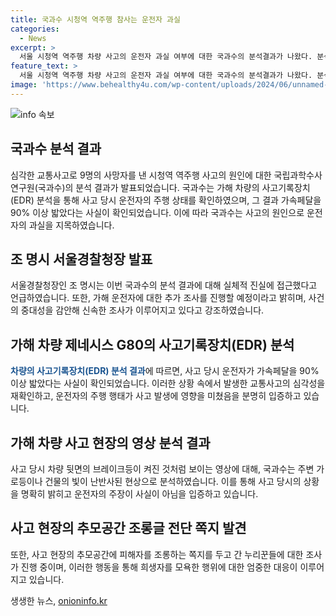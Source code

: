 ```yaml
---
title: 국과수 시청역 역주행 참사는 운전자 과실
categories:
  - News
excerpt: >
  서울 시청역 역주행 차량 사고의 운전자 과실 여부에 대한 국과수의 분석결과가 나왔다. 분석에 따르면 차량 운전자가 사고 당시 가속페달을 90% 이상 밟은 것으로 확인되었고, 이에 따라 추가 조사가 예정되었다. 또한, 사고 현장의 추모공간을 조롱하는 행위로 인한 온라인 글 작성자들에 대한 경찰 조사도 이뤄지고 있으며, 운전자의 과실이 사고의 원인으로 확인된 경우 최대 7년 6개월의 금고형이 가능하다는 분석이 나오고 있다.
feature_text: >
  서울 시청역 역주행 차량 사고의 운전자 과실 여부에 대한 국과수의 분석결과가 나왔다. 분석에 따르면 차량 운전자가 사고 당시 가속페달을 90% 이상 밟은 것으로 확인되었고, 이에 따라 추가 조사가 예정되었다. 또한, 사고 현장의 추모공간을 조롱하는 행위로 인한 온라인 글 작성자들에 대한 경찰 조사도 이뤄지고 있으며, 운전자의 과실이 사고의 원인으로 확인된 경우 최대 7년 6개월의 금고형이 가능하다는 분석이 나오고 있다.
image: 'https://www.behealthy4u.com/wp-content/uploads/2024/06/unnamed-file.png'
---
```


<p><img src="https://www.behealthy4u.com/wp-content/uploads/2024/06/unnamed-file.png" alt="info 속보" /></p>

<h2 data-ke-size="size26">국과수 분석 결과</h2>

<p data-ke-size="size16">심각한 교통사고로 9명의 사망자를 낸 시청역 역주행 사고의 원인에 대한 국립과학수사연구원(국과수)의 분석 결과가 발표되었습니다. 국과수는 가해 차량의 사고기록장치(EDR) 분석을 통해 사고 당시 운전자의 주행 상태를 확인하였으며, 그 결과 가속페달을 90% 이상 밟았다는 사실이 확인되었습니다. 이에 따라 국과수는 사고의 원인으로 운전자의 과실을 지목하였습니다.</p>

<h2 data-ke-size="size26">조 명시 서울경찰청장 발표</h2>

<p data-ke-size="size16">서울경찰청장인 조 명시는 이번 국과수의 분석 결과에 대해 실체적 진실에 접근했다고 언급하였습니다. 또한, 가해 운전자에 대한 추가 조사를 진행할 예정이라고 밝히며, 사건의 중대성을 감안해 신속한 조사가 이루어지고 있다고 강조하였습니다.</p>

<h2 data-ke-size="size26">가해 차량 제네시스 G80의 사고기록장치(EDR) 분석</h2>

<p data-ke-size="size16"><b><span style="color: #1a5490;">차량의 사고기록장치(EDR) 분석 결과</span></b>에 따르면, 사고 당시 운전자가 가속페달을 90% 이상 밟았다는 사실이 확인되었습니다. 이러한 상황 속에서 발생한 교통사고의 심각성을 재확인하고, 운전자의 주행 행태가 사고 발생에 영향을 미쳤음을 분명히 입증하고 있습니다.</p>

<h2 data-ke-size="size26">가해 차량 사고 현장의 영상 분석 결과</h2>

<p data-ke-size="size16">사고 당시 차량 뒷면의 브레이크등이 켜진 것처럼 보이는 영상에 대해, 국과수는 주변 가로등이나 건물의 빛이 난반사된 현상으로 분석하였습니다. 이를 통해 사고 당시의 상황을 명확히 밝히고 운전자의 주장이 사실이 아님을 입증하고 있습니다.</p>

<h2 data-ke-size="size26">사고 현장의 추모공간 조롱글 전단 쪽지 발견</h2>

<p data-ke-size="size16">또한, 사고 현장의 추모공간에 피해자를 조롱하는 쪽지를 두고 간 누리꾼들에 대한 조사가 진행 중이며, 이러한 행동을 통해 희생자를 모욕한 행위에 대한 엄중한 대응이 이루어지고 있습니다.</p>
생생한 뉴스, <a href="https://onioninfo.kr" rel="dofollow">onioninfo.kr</a>


